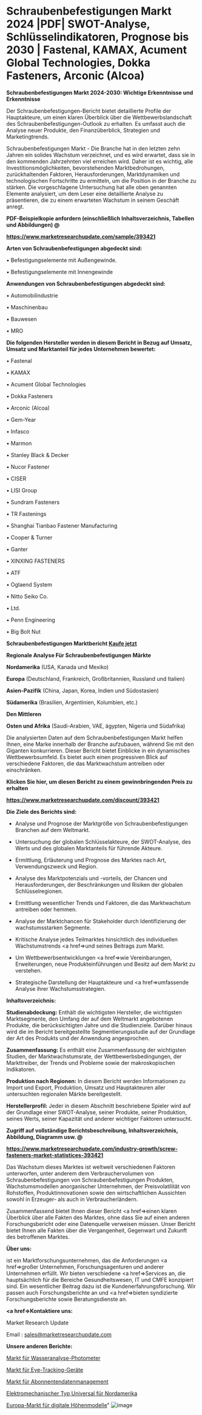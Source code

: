 # Schraubenbefestigungen Markt 2024 |PDF| SWOT-Analyse, Schlüsselindikatoren, Prognose bis 2030 | Fastenal, KAMAX, Acument Global Technologies, Dokka Fasteners, Arconic (Alcoa)

<strong>Schraubenbefestigungen Markt 2024-2030: Wichtige Erkenntnisse und Erkenntnisse</strong>

Der Schraubenbefestigungen-Bericht bietet detaillierte Profile der Hauptakteure, um einen klaren Überblick über die Wettbewerbslandschaft des Schraubenbefestigungen-Outlook zu erhalten. Es umfasst auch die Analyse neuer Produkte, den Finanzüberblick, Strategien und Marketingtrends.

Schraubenbefestigungen Markt - Die Branche hat in den letzten zehn Jahren ein solides Wachstum verzeichnet, und es wird erwartet, dass sie in den kommenden Jahrzehnten viel erreichen wird. Daher ist es wichtig, alle Investitionsmöglichkeiten, bevorstehenden Marktbedrohungen, zurückhaltenden Faktoren, Herausforderungen, Marktdynamiken und technologischen Fortschritte zu ermitteln, um die Position in der Branche zu stärken. Die vorgeschlagene Untersuchung hat alle oben genannten Elemente analysiert, um dem Leser eine detaillierte Analyse zu präsentieren, die zu einem erwarteten Wachstum in seinem Geschäft anregt.



<strong><b>PDF-Beispielkopie anfordern (einschließlich Inhaltsverzeichnis, Tabellen und Abbildungen) @ </b></strong>

<strong><a href=https://www.marketresearchupdate.com/sample/393421>

<strong>https://www.marketresearchupdate.com/sample/393421</u></a></strong></strong>



<strong>Arten von Schraubenbefestigungen abgedeckt sind:</strong>

• Befestigungselemente mit Außengewinde.

• Befestigungselemente mit Innengewinde



<strong>Anwendungen von Schraubenbefestigungen abgedeckt sind:</strong>

• Automobilindustrie

• Maschinenbau

• Bauwesen

• MRO



<strong>Die folgenden Hersteller werden in diesem Bericht in Bezug auf Umsatz, Umsatz und Marktanteil für jedes Unternehmen bewertet:</strong>

• Fastenal

• KAMAX

• Acument Global Technologies

• Dokka Fasteners

• Arconic (Alcoa)

• Gem-Year

• Infasco

• Marmon

• Stanley Black & Decker

• Nucor Fastener

• CISER

• LISI Group

• Sundram Fasteners

• TR Fastenings

• Shanghai Tianbao Fastener Manufacturing

• Cooper & Turner

• Ganter

• XINXING FASTENERS

• ATF

• Oglaend System

• Nitto Seiko Co.

• Ltd.

• Penn Engineering

• Big Bolt Nut



<strong>Schraubenbefestigungen Marktbericht <a href=https://www.marketresearchupdate.com/buynow/393421>Kaufe jetzt</a></strong>



<strong>Regionale Analyse Für Schraubenbefestigungen Märkte</strong>



<strong>Nordamerika</strong> (USA, Kanada und Mexiko)



<strong>Europa</strong> (Deutschland, Frankreich, Großbritannien, Russland und Italien)



<strong>Asien-Pazifik</strong> (China, Japan, Korea, Indien und Südostasien)



<strong>Südamerika</strong> (Brasilien, Argentinien, Kolumbien, etc.)



<strong>Den Mittleren</strong> 

<strong>Osten und Afrika</strong> (Saudi-Arabien, VAE, ägypten, Nigeria und Südafrika)

Die analysierten Daten auf dem Schraubenbefestigungen Markt helfen Ihnen, eine Marke innerhalb der Branche aufzubauen, während Sie mit den Giganten konkurrieren. Dieser Bericht bietet Einblicke in ein dynamisches Wettbewerbsumfeld. Es bietet auch einen progressiven Blick auf verschiedene Faktoren, die das Marktwachstum antreiben oder einschränken.



<strong>Klicken Sie hier, um diesen Bericht zu einem gewinnbringenden Preis zu erhalten
</strong>

<strong><a href=https://www.marketresearchupdate.com/discount/393421>https://www.marketresearchupdate.com/discount/393421</b></u></strong></a>



<strong>Die Ziele des Berichts sind:</strong>

- Analyse und Prognose der Marktgröße von Schraubenbefestigungen Branchen auf dem Weltmarkt.

- Untersuchung der globalen Schlüsselakteure, der SWOT-Analyse, des Werts und des globalen Marktanteils für führende Akteure.

- Ermittlung, Erläuterung und Prognose des Marktes nach Art, Verwendungszweck und Region.

- Analyse des Marktpotenzials und -vorteils, der Chancen und Herausforderungen, der Beschränkungen und Risiken der globalen Schlüsselregionen.

- Ermittlung wesentlicher Trends und Faktoren, die das Marktwachstum antreiben oder hemmen.

- Analyse der Marktchancen für Stakeholder durch Identifizierung der wachstumsstarken Segmente.

- Kritische Analyse jedes Teilmarktes hinsichtlich des individuellen Wachstumstrends <a href=>und</a> seines Beitrags zum Markt.

- Um Wettbewerbsentwicklungen <a href=>wie</a> Vereinbarungen, Erweiterungen, neue Produkteinführungen und Besitz auf dem Markt zu verstehen.

- Strategische Darstellung der Hauptakteure und <a href=>umfas</a>sende Analyse ihrer Wachstumsstrategien.



<strong>Inhaltsverzeichnis:</strong>



<strong>Studienabdeckung:</strong> Enthält die wichtigsten Hersteller, die wichtigsten Marktsegmente, den Umfang der auf dem Weltmarkt angebotenen Produkte, die berücksichtigten Jahre und die Studienziele. Darüber hinaus wird die im Bericht bereitgestellte Segmentierungsstudie auf der Grundlage der Art des Produkts und der Anwendung angesprochen.



<strong>Zusammenfassung:</strong> Es enthält eine Zusammenfassung der wichtigsten Studien, der Marktwachstumsrate, der Wettbewerbsbedingungen, der Markttreiber, der Trends und Probleme sowie der makroskopischen Indikatoren.



<strong>Produktion nach Regionen:</strong> In diesem Bericht werden Informationen zu Import und Export, Produktion, Umsatz und Hauptakteuren aller untersuchten regionalen Märkte bereitgestellt.



<strong>Herstellerprofil:</strong> Jeder in diesem Abschnitt beschriebene Spieler wird auf der Grundlage einer SWOT-Analyse, seiner Produkte, seiner Produktion, seines Werts, seiner Kapazität und anderer wichtiger Faktoren untersucht.



<strong><b>Zugriff auf vollständige Berichtsbeschreibung, Inhaltsverzeichnis, Abbildung, Diagramm usw. @ </b></strong>

<strong><a href=https://www.marketresearchupdate.com/industry-growth/screw-fasteners-market-statistices-393421>https://www.marketresearchupdate.com/industry-growth/screw-fasteners-market-statistices-393421</a></strong>

Das Wachstum dieses Marktes ist weltweit verschiedenen Faktoren unterworfen, unter anderem dem Verbrauchervolumen von Schraubenbefestigungen von Schraubenbefestigungen Produkten, Wachstumsmodellen anorganischer Unternehmen, der Preisvolatilität von Rohstoffen, Produktinnovationen sowie den wirtschaftlichen Aussichten sowohl in Erzeuger- als auch in Verbraucherländern.

Zusammenfassend bietet Ihnen dieser Bericht <a href=>einen</a> klaren Überblick über alle Fakten des Marktes, ohne dass Sie auf einen anderen Forschungsbericht oder eine Datenquelle verweisen müssen. Unser Bericht bietet Ihnen alle Fakten über die Vergangenheit, Gegenwart und Zukunft des betroffenen Marktes.



<strong>Über uns:</strong>

 ist ein Marktforschungsunternehmen, das die Anforderungen <a href=>großer</a> Unternehmen, Forschungsagenturen und anderer Unternehmen erfüllt. Wir bieten verschiedene <a href=>Services</a> an, die hauptsächlich für die Bereiche Gesundheitswesen, IT und CMFE konzipiert sind. Ein wesentlicher Beitrag dazu ist die Kundenerfahrungsforschung. Wir passen auch Forschungsberichte an und <a href=>bieten</a> syndizierte Forschungsberichte sowie Beratungsdienste an.



<strong><a href=>Kontaktiere uns:</a></strong>

Market Research Update

Email : sales@marketresearchupdate.com



<strong>Unsere anderen Berichte:</strong>

<a href=https://www.linkedin.com/pulse/water-analysis-photometers-market-2023-what-factors-drive>Markt für Wasseranalyse-Photometer</a>

<a href=https://www.linkedin.com/pulse/eye-tracking-devices-market-size-industry>Markt für Eye-Tracking-Geräte</a>

<a href=https://www.linkedin.com/pulse/subscriber-data-management-market-analysis-segment>Markt für Abonnentendatenmanagement</a>

<a href=https://www.linkedin.com/pulse/north-america-electromechanical-type-universal>Elektromechanischer Typ Universal für Nordamerika</a>

<a href=https://www.linkedin.com/pulse/europe-digital-elevation-models-market-trends>Europa-Markt für digitale Höhenmodelle</a>"
![image](https://github.com/meghapanth/markettrends/assets/163847665/ceef89ee-652e-41d5-bb6c-d841c6f19823)
